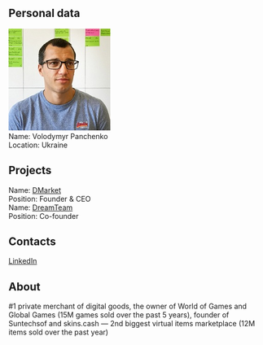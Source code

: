 ## Personal data
![volodymyr panchenko photo](photo/volodymyr_panchenko.jpg)  
Name: Volodymyr Panchenko  
Location: Ukraine
## Projects 
Name: [DMarket](../projects/dmarket.md)  
Position: Founder & CEO  
Name: [DreamTeam](../projects/dreamteam.md)  
Position: Co-founder
## Contacts
[LinkedIn](https://www.linkedin.com/in/volodymyr-panchenko-a8b906146/)    
## About
#1 private merchant of digital goods, the owner of World of Games and Global Games (15M games sold over the past 5 years), founder of Suntechsof and skins.cash — 2nd biggest virtual items marketplace (12M items sold over the past year)
